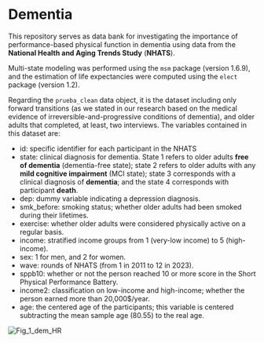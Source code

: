 # Dementia

This repository serves as data bank for investigating the importance of performance-based physical function in dementia using data from the **National Health and Aging Trends Study** (**NHATS**).

Multi-state modeling was performed using the `msm` package (version 1.6.9), and the estimation of life expectancies were computed using the `elect` package (version 1.2).

Regarding the `prueba_clean` data object, it is the dataset including only forward transitions (as we stated in our research based on the medical evidence of irreversible-and-progressive conditions of dementia), and older adults that completed, at least, two interviews. The variables contained in this dataset are:

  +  id: specific identifier for each participant in the NHATS
  +  state: clinical diagnosis for dementia. State 1 refers to older adults **free of dementia** (dementia-free state); state 2 refers to older adults with any **mild cognitive impairment** (MCI state); state 3 corresponds with a clinical diagnosis of **dementia**; and the state 4 corresponds with participant **death**.
  +  dep: dummy variable indicating a depression diagnosis.
  +  smk_before: smoking status; whether older adults had been smoked during their lifetimes.
  +  exercise: whether older adults were considered physically active on a regular basis.
  +  income: stratified income groups from 1 (very-low income) to 5 (high-income).
  +  sex: 1 for men, and 2 for women.
  +  wave: rounds of NHATS (from 1 in 2011 to 12 in 2023).
  +  sppb10: whether or not the person reached 10 or more score in the Short Physical Performance Battery.
  +  income2: classification on low-income and high-income; whether the person earned more than 20,000$/year. 
  +  age: the centered age of the participants; this variable is centered subtracting the mean sample age (80.55) to the real age.

   
![Fig_1_dem_HR](https://github.com/dgalgom/Dementia/assets/75797492/d340d6c0-c35a-46da-b40d-54cc402c0727)
